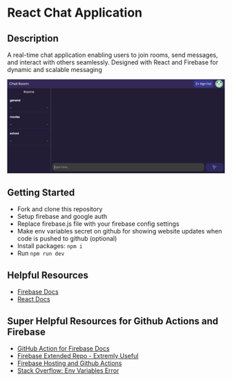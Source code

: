 # React Chat Application

## Description
A real-time chat application enabling users to join rooms, send messages, and interact with others seamlessly. Designed with React and Firebase for dynamic and scalable messaging

![Chat Img](public/chat_img.png)

## Getting Started
* Fork and clone this repository
* Setup firebase and google auth
* Replace firebase.js file with your firebase config settings
* Make env variables secret on github for showing website updates when code is pushed to github (optional)
* Install packages: ```npm i```
* Run ```npm run dev```

## Helpful Resources
* [Firebase Docs](https://firebase.google.com/docs/web/setup?_gl=1*13xzwsi*_up*MQ..*_ga*MTIwNTk5MzY1MC4xNzIzNzEwMzY3*_ga_CW55HF8NVT*MTcyMzcxMDM2Ny4xLjAuMTcyMzcxMDM2Ny4wLjAuMA..)
* [React Docs](https://react.dev/reference/react/useRef)

## Super Helpful Resources for Github Actions and Firebase
* [GitHub Action for Firebase Docs](https://github.com/marketplace/actions/github-action-for-firebase)
* [Firebase Extended Repo - Extremly Useful](https://github.com/FirebaseExtended/action-hosting-deploy)
* [Firebase Hosting and Github Actions](https://www.youtube.com/watch?v=PUuyqbVtQTQ)
* [Stack Overflow: Env Variables Error](https://stackoverflow.com/questions/66247264/github-actions-how-can-i-make-my-env-variablestored-in-env-file-available-i)
